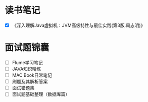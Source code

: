 # 读书笔记

- [x] 《深入理解Java虚拟机：JVM高级特性与最佳实践(第3版.周志明)》

# 面试题锦囊

- [ ] Flume学习笔记
- [ ] JAVA知识精炼
- [ ] MAC Book日常笔记
- [ ] 刷题及其解析答案
- [ ] 面试错题集
- [ ] 面试题基础整理（数据库篇）